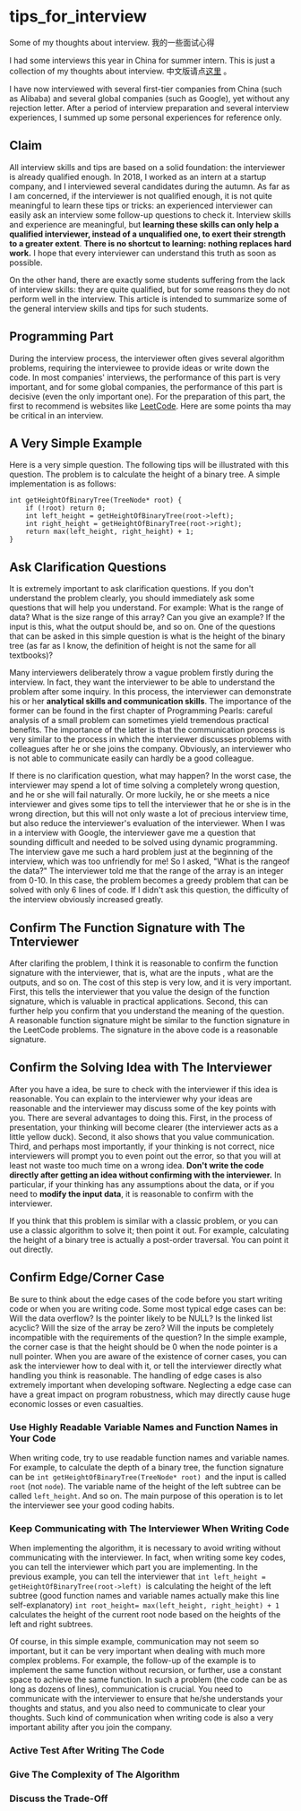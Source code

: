 # tips_for_interview
Some of my thoughts about interview. 我的一些面试心得

I had some interviews this year in China for summer intern. This is just a collection of my thoughts about interview. 中文版请点[这里](https://github.com/conanhujinming/tips_for_interview/blob/master/README-zh_CN.md) 。

I have now interviewed with several first-tier companies from China (such as Alibaba) and several global companies (such as Google), yet without any rejection letter. After a period of interview preparation and several interview experiences, I summed up some personal experiences for reference only.

## Claim

All interview skills and tips are based on a solid foundation: the interviewer is already qualified enough. In 2018, I worked as an intern at a startup company, and I interviewed several candidates during the autumn. As far as I am concerned, if the interviewer is not qualified enough, it is not quite meaningful to learn these tips or tricks: an experienced interviewer can easily ask an interview some follow-up questions to check it. Interview skills and experience are meaningful, but **learning these skills can only help a qualified interviewer, instead of a unqualified one, to exert their strength to a greater extent**. **There is no shortcut to learning: nothing replaces hard work.** I hope that every interviewer can understand this truth as soon as possible.

On the other hand, there are exactly some students suffering from the lack of interview skills: they are quite qualified, but for some reasons they do not perform well in the interview. This article is intended to summarize some of the general interview skills and tips for such students.

## Programming Part

During the interview process, the interviewer often gives several algorithm problems, requiring the interviewee to provide ideas or write down the code. In most companies' interviews, the performance of this part is very important, and for some global companies, the performance of this part is decisive (even the only important one). For the preparation of this part, the first to recommend is websites like [LeetCode](https://leetcode.com/problemset/algorithms/). Here are some points tha may be critical in an interview.

## A Very Simple Example

Here is a very simple question. The following tips will be illustrated with this question. The problem is to calculate the height of a binary tree. A simple implementation is as follows:

```
int getHeightOfBinaryTree(TreeNode* root) {
	if (!root) return 0;
    int left_height = getHeightOfBinaryTree(root->left);
    int right_height = getHeightOfBinaryTree(root->right);
    return max(left_height, right_height) + 1;
}
```

## Ask Clarification Questions

It is extremely important to ask clarification questions. If you don't understand the problem clearly, you should immediately ask some questions that will help you understand. For example: What is the range of data? What is the size range of this array? Can you give an example? If the input is this, what the output should be, and so on. One of the questions that can be asked in this simple question is what is the height of the binary tree (as far as I know, the definition of height is not the same for all textbooks)?

Many interviewers deliberately throw a vague problem firstly during the interview. In fact, they want the interviewer to be able to understand the problem after some inquiry. In this process, the interviewer can demonstrate his or her **analytical skills and communication skills**. The importance of the former can be found in the first chapter of Programming Pearls: careful analysis of a small problem can sometimes yield
tremendous practical benefits. The importance of the latter is that the communication process is very similar to the process in which the interviewer discusses problems with colleagues after he or she joins the company. Obviously, an interviewer who is not able to communicate easily can hardly be a good colleague.

If there is no clarification question, what may happen? In the worst case, the interviewer may spend a lot of time solving a completely wrong question, and he or she will fail naturally. Or more luckily, he or she meets a nice interviewer and gives some tips to tell the interviewer that he or she is in the wrong direction, but this will not only waste a lot of precious interview time, but also reduce the interviewer's evaluation of the interviewer. When I was in a interview with Google, the interviewer gave me a question that sounding difficult and needed to be solved using dynamic programming. The interview gave me such a hard problem just at the beginning of the interview, which was too unfriendly for me! So I asked, "What is the rangeof the data?" The interviewer told me that the range of the array is an integer from 0-10. In this case, the problem becomes a greedy problem that can be solved with only 6 lines of code. If I didn't ask this question, the difficulty of the interview obviously increased greatly.

## Confirm The Function Signature with The Tnterviewer

After clarifing the problem, I think it is reasonable to confirm the function signature with the interviewer, that is, what are the inputs , what are the outputs, and so on. The cost of this step is very low, and it is very important. First, this tells the interviewer that you value the design of the function signature, which is valuable in practical applications. Second, this can further help you confirm that you understand the meaning of the question. A reasonable function signature might be similar to the function signature in the LeetCode problems. The signature in the above code is a reasonable signature.

## Confirm the Solving Idea with The Interviewer

After you have a idea, be sure to check with the interviewer if this idea is reasonable. You can explain to the interviewer why your ideas are reasonable and the interviewer may discuss some of the key points with you. There are several advantages to doing this. First, in the process of presentation, your thinking will become clearer (the interviewer acts as a little yellow duck). Second, it also shows that you value communication. Third, and perhaps most importantly, if your thinking is not correct, nice interviewers will prompt you to even point out the error, so that you will at least not waste too much time on a wrong idea. **Don't write the code directly after getting an idea without confirming with the interviewer.** In particular, if your thinking has any assumptions about the data, or if you need to **modify the input data**, it is reasonable to confirm with the interviewer.

If you think that this problem is similar with a classic problem, or you can use a classic algorithm to solve it; then point it out. For example, calculating the height of a binary tree is actually a post-order traversal. You can point it out directly.

## Confirm Edge/Corner Case

Be sure to think about the edge cases of the code before you start writing code or when you are writing code. Some most typical edge cases can be: Will the data overflow? Is the pointer likely to be NULL? Is the linked list acyclic? Will the size of the array be zero? Will the inputs be completely incompatible with the requirements of the question? In the simple example, the corner case is that the height should be 0 when the node pointer is a null pointer. When you are aware of the existence of corner cases, you can ask the interviewer how to deal with it, or tell the interviewer directly what handling you think is reasonable. The handling of edge cases is also extremely important when developing software. Neglecting a edge case can have a great impact on program robustness, which may directly cause huge economic losses or even casualties.

### Use Highly Readable Variable Names and Function Names in Your Code

When writing code, try to use readable function names and variable names. For example, to calculate the depth of a binary tree, the function signature can be `int getHeightOfBinaryTree(TreeNode* root) `and the input is called `root` (not `node`). The variable name of the height of the left subtree can be called `left_height`. And so on. The main purpose of this operation is to let the interviewer see your good coding habits.

### Keep Communicating with The Interviewer When Writing Code

When implementing the algorithm, it is necessary to avoid writing without communicating with the interviewer. In fact, when writing some key codes, you can tell the interviewer which part you are implementing. In the previous example, you can tell the interviewer that `int left_height = getHeightOfBinaryTree(root->left) `is calculating the height of the left subtree (good function names and variable names actually make this line self-explanatory) `int root_height= max(left_height, right_height) + 1` calculates the height of the current root node based on the heights of the left and right subtrees.

Of course, in this simple example, communication may not seem so important, but it can be very important when dealing with much more complex problems. For example, the follow-up of the example is to implement the same function without recursion, or further,  use a constant space to achieve the same function. In such a problem (the code can be as long as dozens of lines), communication is crucial. You need to communicate with the interviewer to ensure that he/she understands your thoughts and status, and you also need to communicate to clear your thoughts. Such kind of communication when writing code is also a very important ability after you join the company.

### Active Test After Writing The Code

### Give The Complexity of The Algorithm

### Discuss the Trade-Off



